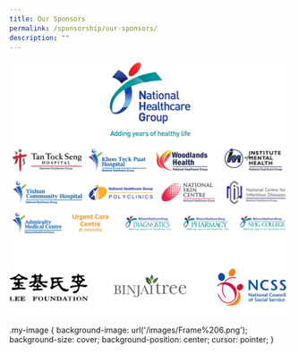 ```yaml
---
title: Our Sponsors
permalink: /sponsorship/our-sponsors/
description: ""
---
```


<a href="https://www.youtube.com"><div class="my-image"></div></a>
![](/images/Frame%206.png)

.my-image {
  background-image: url('/images/Frame%206.png');
  background-size: cover;
  background-position: center;
  cursor: pointer;
}